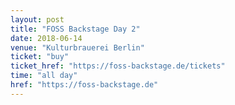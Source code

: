 ```yaml
---
layout: post
title: "FOSS Backstage Day 2"
date: 2018-06-14
venue: "Kulturbrauerei Berlin"
ticket: "buy"
ticket_href: "https://foss-backstage.de/tickets"
time: "all day"
href: "https://foss-backstage.de"
---
```

